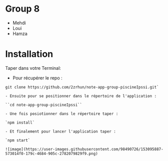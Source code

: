 # Group 8

- Mehdi 
- Loui
- Hamza



# Installation

Taper dans votre Terminal:

- Pour récupérer le repo : 

`````HTTP
git clone https://github.com/2zrhun/note-app-group-piscineIpssi.git`

- Ensuite pour se positionner dans le répertoire de l'application :

``cd note-app-group-piscineIpssi``

- Une fois posiotionner dans le répertoire taper :

`npm install`

- Et finalement pour lancer l'application taper :

`npm start`

![image](https://user-images.githubusercontent.com/98490726/153095887-573014f0-179c-4684-905c-2782079829f9.png)
